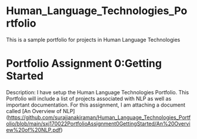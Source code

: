 # Human_Language_Technologies_Portfolio
This is a sample portfolio for projects in Human Language Technologies

# Portfolio Assignment 0:Getting Started
Description: I have setup the Human Language Technologies Portfolio. This Portfolio will include a list of projects associated with NLP as well as important documentation.
For this assignment, I am attaching a document called
[An Overview of NLP] (https://github.com/surajjanakiraman/Human_Language_Technologies_Portfolio/blob/main/sxj170022PortfolioAssignment0GettingStarted/An%20Overview%20of%20NLP.pdf)
